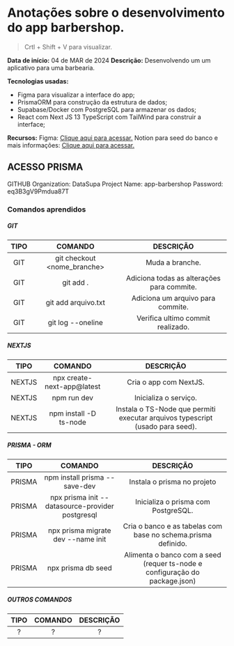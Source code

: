 # Anotações sobre o desenvolvimento do app barbershop.

> Crtl + Shift + V para visualizar.

**Data de início:** 04 de MAR de 2024
**Descrição:** Desenvolvendo um um aplicativo para uma barbearia.

**Tecnologias usadas:**
* Figma para visualizar a interface do app;
* PrismaORM para construção da estrutura de dados;
* Supabase/Docker com PostgreSQL para armazenar os dados;
* React com Next JS 13 TypeScript com TailWind para construir a interface;

**Recursos:**
Figma: [Clique aqui para acessar.](https://www.figma.com/file/TJquYVeL0si5dpXxJNtPkM/FSW-Barber-[Live]?type=design&node-id=0-1&mode=design&t=NW0xE8GdwZbNcfNS-0)
Notion para seed do banco e mais informações: [Clique aqui para acessar.](https://www.notion.so/Primeira-Aula-6e3f7410c7384ff786eb6e08b48af8d1?pvs=4)

## ACESSO PRISMA
GITHUB
Organization: DataSupa
Project Name: app-barbershop
Password: eq3B3gV9Pmdua87T

### Comandos aprendidos 

##### GIT
| TIPO    | COMANDO   | DESCRIÇÃO |
| :-------: | :-------:   | :---------: |
| GIT | git checkout <nome_branche> | Muda a branche. |
| GIT | git add . | Adiciona todas as alterações para commite. |
| GIT | git add arquivo.txt | Adiciona um arquivo para commite. |
| GIT | git log --oneline | Verifica ultimo commit realizado. |

##### NEXTJS
| TIPO    | COMANDO   | DESCRIÇÃO |
| :-------: | :-------:   | :---------: |
| NEXTJS | npx create-next-app@latest | Cria o app com NextJS. |
| NEXTJS | npm run dev | Inicializa o serviço. |
| NEXTJS | npm install -D ts-node | Instala o TS-Node que permiti executar arquivos typescript (usado para seed). |

##### PRISMA - ORM
| TIPO    | COMANDO   | DESCRIÇÃO |
| :-------: | :-------:   | :---------: |
| PRISMA | npm install prisma --save-dev | Instala o prisma no projeto |
| PRISMA | npx prisma init --datasource-provider postgresql | Inicializa o prisma com PostgreSQL. |
| PRISMA | npx prisma migrate dev --name init | Cria o banco e as tabelas com base no schema.prisma definido. |
| PRISMA | npx prisma db seed | Alimenta o banco com a seed (requer ts-node e configuração do package.json) |

##### OUTROS COMANDOS
| TIPO    | COMANDO   | DESCRIÇÃO |
| :-------: | :-------:   | :---------: |
| ? | ? | ? |